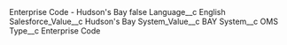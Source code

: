 <?xml version="1.0" encoding="UTF-8"?>
<CustomMetadata xmlns="http://soap.sforce.com/2006/04/metadata" xmlns:xsi="http://www.w3.org/2001/XMLSchema-instance" xmlns:xsd="http://www.w3.org/2001/XMLSchema">
    <label>Enterprise Code - Hudson&apos;s Bay</label>
    <protected>false</protected>
    <values>
        <field>Language__c</field>
        <value xsi:type="xsd:string">English</value>
    </values>
    <values>
        <field>Salesforce_Value__c</field>
        <value xsi:type="xsd:string">Hudson&apos;s Bay</value>
    </values>
    <values>
        <field>System_Value__c</field>
        <value xsi:type="xsd:string">BAY</value>
    </values>
    <values>
        <field>System__c</field>
        <value xsi:type="xsd:string">OMS</value>
    </values>
    <values>
        <field>Type__c</field>
        <value xsi:type="xsd:string">Enterprise Code</value>
    </values>
</CustomMetadata>
